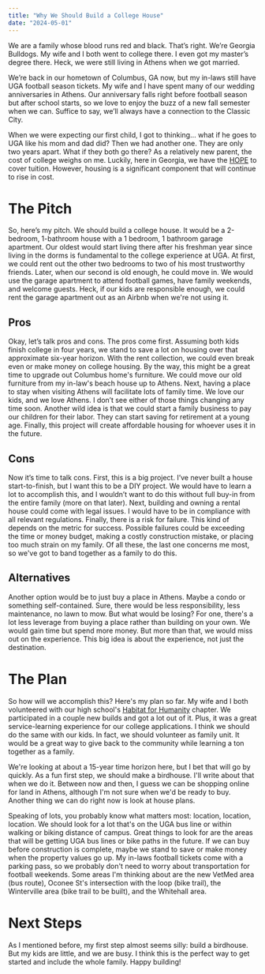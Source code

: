 ```yaml
---
title: "Why We Should Build a College House"
date: "2024-05-01"
---
```


We are a family whose blood runs red and black. That’s right. We’re Georgia Bulldogs. My wife and I both went to college there. I even got my master’s degree there. Heck, we were still living in Athens when we got married.

We’re back in our hometown of Columbus, GA now, but my in-laws still have UGA football season tickets. My wife and I have spent many of our wedding anniversaries in Athens. Our anniversary falls right before football season but after school starts, so we love to enjoy the buzz of a new fall semester when we can. Suffice to say, we’ll always have a connection to the Classic City.

When we were expecting our first child, I got to thinking… what if he goes to UGA like his mom and dad did? Then we had another one. They are only two years apart. What if they both go there? As a relatively new parent, the cost of college weighs on me. Luckily, here in Georgia, we have the [HOPE](https://gsfc.georgia.gov/hope) to cover tuition. However, housing is a significant component that will continue to rise in cost.

# The Pitch

So, here’s my pitch. We should build a college house. It would be a 2-bedroom, 1-bathroom house with a 1 bedroom, 1 bathroom garage apartment. Our oldest would start living there after his freshman year since living in the dorms is fundamental to the college experience at UGA. At first, we could rent out the other two bedrooms to two of his most trustworthy friends. Later, when our second is old enough, he could move in. We would use the garage apartment to attend football games, have family weekends, and welcome guests. Heck, if our kids are responsible enough, we could rent the garage apartment out as an Airbnb when we're not using it.

## Pros

Okay, let’s talk pros and cons. The pros come first. Assuming both kids finish college in four years, we stand to save a lot on housing over that approximate six-year horizon. With the rent collection, we could even break even or make money on college housing. By the way, this might be a great time to upgrade out Columbus home's furniture. We could move our old furniture from my in-law's beach house up to Athens. Next, having a place to stay when visiting Athens will facilitate lots of family time. We love our kids, and we love Athens. I don’t see either of those things changing any time soon. Another wild idea is that we could start a family business to pay our children for their labor. They can start saving for retirement at a young age. Finally, this project will create affordable housing for whoever uses it in the future.

## Cons

Now it’s time to talk cons. First, this is a big project. I’ve never built a house start-to-finish, but I want this to be a DIY project. We would have to learn a lot to accomplish this, and I wouldn’t want to do this without full buy-in from the entire family (more on that later). Next, building and owning a rental house could come with legal issues. I would have to be in compliance with all relevant regulations. Finally, there is a risk for failure. This kind of depends on the metric for success. Possible failures could be exceeding the time or money budget, making a costly construction mistake, or placing too much strain on my family. Of all these, the last one concerns me most, so we've got to band together as a family to do this.

## Alternatives

Another option would be to just buy a place in Athens. Maybe a condo or something self-contained. Sure, there would be less responsibility, less maintenance, no lawn to mow. But what would be losing? For one, there's a lot less leverage from buying a place rather than building on your own. We would gain time but spend more money. But more than that, we would miss out on the experience. This big idea is about the experience, not just the destination.

# The Plan

So how will we accomplish this? Here's my plan so far. My wife and I both volunteered with our high school's [Habitat for Humanity](https://www.habitat.org) chapter. We participated in a couple new builds and got a lot out of it. Plus, it was a great service-learning experience for our college applications. I think we should do the same with our kids. In fact, we should volunteer as family unit. It would be a great way to give back to the community while learning a ton together as a family.

We're looking at about a 15-year time horizon here, but I bet that will go by quickly. As a fun first step, we should make a birdhouse. I'll write about that when we do it. Between now and then, I guess we can be shopping online for land in Athens, although I'm not sure when we'd be ready to buy. Another thing we can do right now is look at house plans.

Speaking of lots, you probably know what matters most: location, location, location. We should look for a lot that's on the UGA bus line or within walking or biking distance of campus. Great things to look for are the areas that will be getting UGA bus lines or bike paths in the future. If we can buy before construction is complete, maybe we stand to save or make money when the property values go up. My in-laws football tickets come with a parking pass, so we probably don't need to worry about transportation for football weekends. Some areas I'm thinking about are the new VetMed area (bus route), Oconee St's intersection with the loop (bike trail), the Winterville area (bike trail to be built), and the Whitehall area.

# Next Steps

As I mentioned before, my first step almost seems silly: build a birdhouse. But my kids are little, and we are busy. I think this is the perfect way to get started and include the whole family. Happy building!
